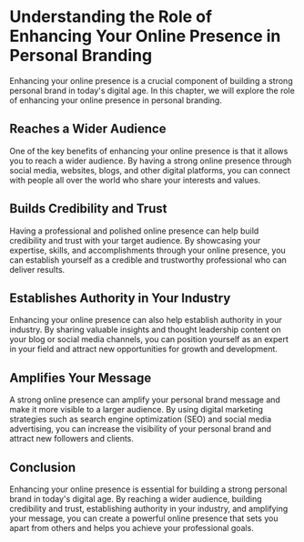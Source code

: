Understanding the Role of Enhancing Your Online Presence in Personal Branding
========================================================================================================================

Enhancing your online presence is a crucial component of building a strong personal brand in today's digital age. In this chapter, we will explore the role of enhancing your online presence in personal branding.

Reaches a Wider Audience
------------------------

One of the key benefits of enhancing your online presence is that it allows you to reach a wider audience. By having a strong online presence through social media, websites, blogs, and other digital platforms, you can connect with people all over the world who share your interests and values.

Builds Credibility and Trust
----------------------------

Having a professional and polished online presence can help build credibility and trust with your target audience. By showcasing your expertise, skills, and accomplishments through your online presence, you can establish yourself as a credible and trustworthy professional who can deliver results.

Establishes Authority in Your Industry
--------------------------------------

Enhancing your online presence can also help establish authority in your industry. By sharing valuable insights and thought leadership content on your blog or social media channels, you can position yourself as an expert in your field and attract new opportunities for growth and development.

Amplifies Your Message
----------------------

A strong online presence can amplify your personal brand message and make it more visible to a larger audience. By using digital marketing strategies such as search engine optimization (SEO) and social media advertising, you can increase the visibility of your personal brand and attract new followers and clients.

Conclusion
----------

Enhancing your online presence is essential for building a strong personal brand in today's digital age. By reaching a wider audience, building credibility and trust, establishing authority in your industry, and amplifying your message, you can create a powerful online presence that sets you apart from others and helps you achieve your professional goals.
